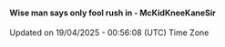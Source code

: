 #### Wise man says only fool rush in - McKidKneeKaneSir
Updated on 19/04/2025 - 00:56:08 (UTC) Time Zone
